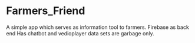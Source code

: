 # Farmers_Friend
A simple app which serves as information tool to farmers.
Firebase as back end
Has chatbot and vedioplayer
data sets are garbage only.
